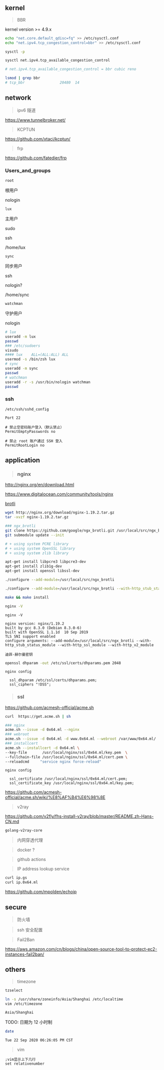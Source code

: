 ## kernel

> BBR

kernel version >= 4.9.x

```bash
echo "net.core.default_qdisc=fq" >> /etc/sysctl.conf
echo "net.ipv4.tcp_congestion_control=bbr" >> /etc/sysctl.conf

sysctl -p
```

```bash
sysctl net.ipv4.tcp_available_congestion_control

# net.ipv4.tcp_available_congestion_control = bbr cubic reno

lsmod | grep bbr
# tcp_bbr                20480  14
```

## network

> ipv6 隧道

<https://www.tunnelbroker.net/>

> KCPTUN

<https://github.com/xtaci/kcptun/>

> frp

<https://github.com/fatedier/frp>

### Users_and_groups

`root`

根用户

nologin

`lux`

主用户

sudo

ssh

/home/lux

`sync`

同步用户

ssh

nologin?

/home/sync

`watchman`

守护用户

nologin

```bash
# lux
useradd -m lux
passwd
### /etc/sudoers
visudo
#### lux    ALL=(ALL:ALL) ALL
usermod -s /bin/zsh lux
# sync
useradd -m sync
passwd
# watchman
useradd -r -s /usr/bin/nologin watchman
passwd
```

### ssh

`/etc/ssh/sshd_config`

```ssh-config
Port 22

# 禁止空密码账户登入（默认禁止）
PermitEmptyPasswords no

# 禁止 root 账户通过 SSH 登入
PermitRootLogin no
```

## application

> ### nginx

<http://nginx.org/en/download.html>

<https://www.digitalocean.com/community/tools/nginx>

[brotli](https://github.com/google/ngx_brotli)

```bash
wget http://nginx.org/download/nginx-1.19.2.tar.gz
tar -xvzf nginx-1.19.2.tar.gz

### ngx_brotli
git clone https://github.com/google/ngx_brotli.git /usr/local/src/ngx_brotli
git submodule update --init

# + using system PCRE library
# + using system OpenSSL library
# + using system zlib library

apt-get install libpcre3 libpcre3-dev
apt-get install zlib1g-dev
apt-get install openssl libssl-dev

./configure --add-module=/usr/local/src/ngx_brotli

./configure --add-module=/usr/local/src/ngx_brotli --with-http_stub_status_module --with-http_ssl_module --with-http_v2_module

make && make install

nginx -V
```

`nginx -V`

```
nginx version: nginx/1.19.2
built by gcc 8.3.0 (Debian 8.3.0-6)
built with OpenSSL 1.1.1d  10 Sep 2019
TLS SNI support enabled
configure arguments: --add-module=/usr/local/src/ngx_brotli --with-http_stub_status_module --with-http_ssl_module --with-http_v2_module
```

`迪菲-赫尔曼密钥`

```bash
openssl dhparam -out /etc/ssl/certs/dhparams.pem 2048
```

`nginx config`

```nginx
  ssl_dhparam /etc/ssl/certs/dhparams.pem;
  ssl_ciphers "!DSS";
```

> ### ssl

<https://github.com/acmesh-official/acme.sh>

```bash
curl  https://get.acme.sh | sh
```

```bash
### nginx
acme.sh --issue -d 0x64.ml --nginx
### webroot
acme.sh --issue -d 0x64.ml -d www.0x64.ml --webroot /var/www/0x64.ml/
### installcert
acme.sh --installcert -d 0x64.ml \
--key-file       /usr/local/nginx/ssl/0x64.ml/key.pem  \
--fullchain-file /usr/local/nginx/ssl/0x64.ml/cert.pem \
--reloadcmd     "service nginx force-reload"
```

`nginx config`

```nginx
  ssl_certificate /usr/local/nginx/ssl/0x64.ml/cert.pem;
  ssl_certificate_key /usr/local/nginx/ssl/0x64.ml/key.pem;
```

<https://github.com/acmesh-official/acme.sh/wiki/%E8%AF%B4%E6%98%8E>

> v2ray

<https://github.com/v2fly/fhs-install-v2ray/blob/master/README.zh-Hans-CN.md>

`golang-v2ray-core`

> 内网穿透代理

> docker ?

> github actions

> IP address lookup service

```bash
curl ip.gs
curl ip.0x64.ml
```

<https://github.com/mpolden/echoip>

## secure

> 防火墙

> ssh 安全配置

> Fail2Ban

<https://aws.amazon.com/cn/blogs/china/open-source-tool-to-protect-ec2-instances-fail2ban/>

## others

> timezone

```bash
tzselect

ln -s /usr/share/zoneinfo/Asia/Shanghai /etc/localtime
vim /etc/timezone
```

```
Asia/Shanghai
```

TODO: 日期为 12 小时制

```bash
date

Tue 22 Sep 2020 06:26:05 PM CST
```

> vim

```
;vim显示上下几行
set relativenumber
```
